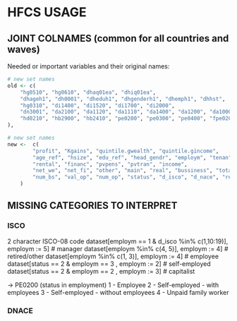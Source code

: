 
# HFCS USAGE

## JOINT COLNAMES (common for all countries and waves)

Needed or important variables and their original names:

```r
# new set names
old <- c(
    "hg0510", "hg0610", "dhaq01ea", "dhiq01ea",
    "dhageh1", "dh0001", "dheduh1", "dhgenderh1", "dhemph1", "dhhst",
    "hg0310", "di1400", "di1520", "di1700", "di2000",
    "dn3001", "da2100", "da1120", "da1110", "da1400", "da1200", "da1000",
    "hd0210", "hb2900", "hb2410", "pe0200", "pe0300", "pe0400", "fpe0200", "fpe0300"
),
```

```r
# new set names
new <-  c(
        "profit", "Kgains", "quintile.gwealth", "quintile.gincome",
        "age_ref", "hsize", "edu_ref", "head_gendr", "employm", "tenan",
        "rental", "financ", "pvpens", "pvtran", "income",
        "net_we", "net_fi", "other", "main", "real", "bussiness", "total_real",
        "num_bs", "val_op", "num_op", "status", "d_isco", "d_nace", "retired_status", "retired_isco08"
    )
```

## MISSING CATEGORIES TO INTERPRET

### ISCO

2 character ISCO-08 code
dataset[employm == 1 & d_isco %in% c(1,10:19)], employm := 5] # manager
dataset[employm %in% c(4, 5)], employm := 4] # retired/other
dataset[employm %in% c(1, 3)], employm := 4] # employee
dataset[status == 2  & employm == 3 , employm := 2] # self-employed
dataset[status == 2  & employm == 2 , employm := 3] # capitalist

-> PE0200 (status in employment)
1 - Employee
2 - Self-employed - with employees
3 - Self-employed - without employees
4 - Unpaid family worker

### DNACE
